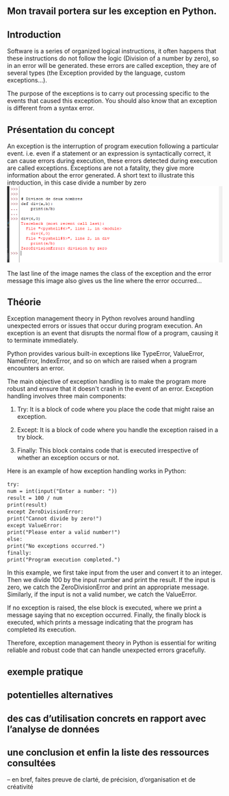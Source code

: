 ## Mon travail portera sur les exception en Python.
## Introduction
Software is a series of organized logical instructions, it often happens
that these instructions do not follow the logic (Division of a number by zero),
so in an error will be generated. these errors are called exception, 
they are of several types (the Exception provided by the language,
 custom exceptions...).

The purpose of the exceptions is to carry out processing
specific to the events that caused this exception.
You should also know that an exception is different from a syntax error.

## Présentation du concept
An exception is the interruption of program execution following a particular event.
i.e. even if a statement or an expression is syntactically
correct, it can cause errors during execution,
these errors detected during execution are called exceptions.
Exceptions are not a fatality, they give more
information about the error generated.
A short text to illustrate this introduction,
in this case divide a number by zero
![lien](IM_Exception1.PNG)

The last line of the image names the class of the exception and the error message
this image also gives us the line where the error occurred...
## Théorie
Exception management theory in Python revolves around handling unexpected errors or issues that occur during program execution. An exception is an event that disrupts the normal flow of a program, causing it to terminate immediately.

Python provides various built-in exceptions like TypeError, ValueError, NameError, IndexError, and so on which are raised when a program encounters an error.

The main objective of exception handling is to make the program more robust and ensure that it doesn't crash in the event of an error. Exception handling involves three main components:

1. Try: It is a block of code where you place the code that might raise an exception.

2. Except: It is a block of code where you handle the exception raised in a try block.

3. Finally: This block contains code that is executed irrespective of whether an exception occurs or not.

Here is an example of how exception handling works in Python:

```
try:
num = int(input("Enter a number: "))
result = 100 / num
print(result)
except ZeroDivisionError:
print("Cannot divide by zero!")
except ValueError:
print("Please enter a valid number!")
else:
print("No exceptions occurred.")
finally:
print("Program execution completed.")
```

In this example, we first take input from the user and convert it to an integer. Then we divide 100 by the input number and print the result. If the input is zero, we catch the ZeroDivisionError and print an appropriate message. Similarly, if the input is not a valid number, we catch the ValueError.

If no exception is raised, the else block is executed, where we print a message saying that no exception occurred. Finally, the finally block is executed, which prints a message indicating that the program has completed its execution.

Therefore, exception management theory in Python is essential for writing reliable and robust code that can handle unexpected errors gracefully.

## exemple pratique
## potentielles alternatives
## des cas d’utilisation concrets en rapport avec l’analyse de données
## une conclusion et enfin la liste des ressources consultées
– en bref, faites preuve de clarté, de précision, d’organisation et de créativité